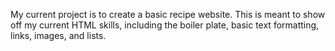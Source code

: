My current project is to create a basic recipe website. This is meant to show off my current HTML skills, including the boiler plate, basic text formatting, links, images, and lists.